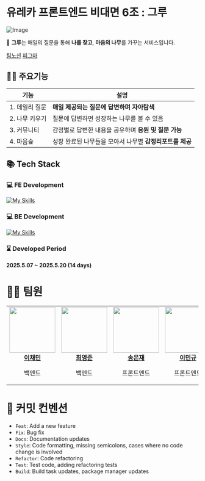 # 유레카 프론트엔드 비대면 6조 : 그루

![Image](https://github.com/user-attachments/assets/e543364b-58da-4646-9287-bf23c4d42fde)

🌳 **그루**는 매일의 질문을 통해 **나를 찾고**, **마음의 나무**를 가꾸는 서비스입니다.


[팀노션](https://noisy-pasta-56d.notion.site/_Grew-1efbf5d61c8f80c19efee25fb8f292c6?pvs=4)
[피그마](https://www.figma.com/design/ieKIAeXZbNmnOjd5pYRGyD/%ED%94%84%EB%A1%9C%EC%A0%9D%ED%8A%B8%EA%B8%B0%ED%9A%8D_%EA%B7%B8%EB%A3%A8_%EC%95%BD%EC%8B%9D%EA%B8%B0%ED%9A%8D%EC%84%9C?node-id=0-1&t=eVmNghScQ5CB5FDP-1)


## 🏃‍♂️ 주요기능

| 기능 | 설명 |
| --- | --- |
| 1. 데일리 질문 | **매일 제공되는 질문에 답변하며 자아탐색** |
| 2. 나무 키우기 | 질문에 답변하면 성장하는 나무를 볼 수 있음 |
| 3. 커뮤니티 | 감정별로 답변한 내용을 공유하며 **응원 및 질문 가능** |
| 4. 마음숲 | 성장 완료된 나무들을 모아서 나무별 **감정리포트를 제공** |

## 📚 Tech Stack

### 💻 FE Development

[![My Skills](https://skillicons.dev/icons?i=html,css,js,react,styledcomponents,vite)](https://skillicons.dev)

### 💻 BE Development

[![My Skills](https://skillicons.dev/icons?i=nodejs,express,mongodb,mongoose&theme=light)](https://skillicons.dev)


### ⌛ Developed Period

#### 2025.5.07 ~ 2025.5.20 (14 days)

# 👩‍💻 팀원

<table>
  <tbody>
    <tr>
      <td align="center"><a href="https://github.com/chemnida"><img src="https://avatars.githubusercontent.com/u/196130116?v=4" width="120px;" alt=""/><br /><b>이채민</b></a><br /><p>백엔드</p></td>
      <td align="center"><a href="https://github.com/udwns310"><img src="https://avatars.githubusercontent.com/u/101700659?v=4" width="120px;" alt=""/><br /><b>최영준</b></a><br /><p>백엔드</p></td>
      <td align="center"><a href="https://github.com/song-eun"><img src="https://avatars.githubusercontent.com/u/80393294?v=4" width="120px;" alt=""/><br /><b>송은재</b></a><br /><p>프론트엔드</p></td>
      <td align="center"><a href="https://github.com/leeemingyu"><img src="https://avatars.githubusercontent.com/u/101480155?v=4" width="120px;" alt=""/><br /><b>이민규</b></a><br /><p>프론트엔드</p></td>
    </tr>
  </tbody>
</table>

# 🎯 커밋 컨벤션

- `Feat`: Add a new feature
- `Fix`: Bug fix
- `Docs`: Documentation updates
- `Style`: Code formatting, missing semicolons, cases where no code change is involved
- `Refactor`: Code refactoring
- `Test`: Test code, adding refactoring tests
- `Build`: Build task updates, package manager updates
